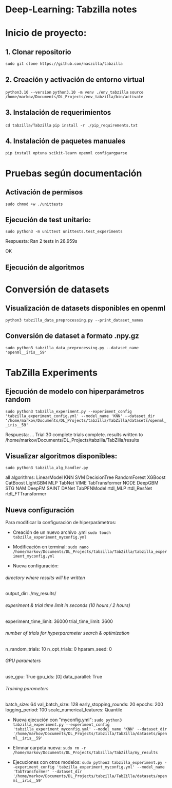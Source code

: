 # Deep-Learning: Tabzilla notes

# Inicio de proyecto: 
## 1. Clonar repositorio
```sudo git clone https://github.com/naszilla/tabzilla```

## 2. Creación y activación de entorno virtual
```python3.10 --version```
```python3.10 -m venv ./env_tabzilla```
```source /home/markov/Documents/DL_Projects/env_tabzilla/bin/activate```

## 3. Instalación de requerimientos
```cd tabzilla/Tabzilla```
```pip install -r ./pip_requirements.txt```

## 4. Instalación de paquetes manuales
```pip install optuna scikit-learn openml configargparse```

# Pruebas según documentación
## Activación de permisos
```sudo chmod +w ./unittests```

## Ejecución de test unitario:
```sudo python3 -m unittest unittests.test_experiments```

Respuesta:
Ran 2 tests in 28.959s

OK

## Ejecución de algoritmos


# Conversión de datasets
## Visualización de datasets disponibles en openml
```python3 tabzilla_data_preprocessing.py --print_dataset_names```

## Conversión de dataset a formato .npy.gz
```sudo python3 tabzilla_data_preprocessing.py --dataset_name 'openml__iris__59'```

# TabZilla Experiments
## Ejecución de modelo con hiperparámetros random
```sudo python3 tabzilla_experiment.py --experiment_config 'tabzilla_experiment_config.yml' --model_name 'KNN' --dataset_dir '/home/markov/Documents/DL_Projects/tabzilla/TabZilla/datasets/openml__iris__59'```

Respuesta:
...
Trial 30 complete
trials complete. results written to /home/markov/Documents/DL_Projects/tabzilla/TabZilla/results

## Visualizar algoritmos disponibles:
```sudo python3 tabzilla_alg_handler.py```

all algorithms:
LinearModel
KNN
SVM
DecisionTree
RandomForest
XGBoost
CatBoost
LightGBM
MLP
TabNet
VIME
TabTransformer
NODE
DeepGBM
STG
NAM
DeepFM
SAINT
DANet
TabPFNModel
rtdl_MLP
rtdl_ResNet
rtdl_FTTransformer

## Nueva configuración
Para modificar la configuración de hiperparámetros:
- Creación de un nuevo archivo .yml
```sudo touch tabzilla_experiment_myconfig.yml```

- Modificación en terminal:
```sudo nano /home/markov/Documents/DL_Projects/tabzilla/TabZilla/tabzilla_experiment_myconfig.yml```

- Nueva configuración:
###### directory where results will be written
output_dir: ./my_results/

###### experiment & trial time limit in seconds (10 hours / 2 hours)
experiment_time_limit: 36000
trial_time_limit: 3600

###### number of trials for hyperparameter search & optimization
n_random_trials: 10
n_opt_trials: 0
hparam_seed: 0

###### GPU parameters
use_gpu: True
gpu_ids: [0]
data_parallel: True

###### Training parameters
batch_size: 64
val_batch_size: 128
early_stopping_rounds: 20
epochs: 200
logging_period: 100
scale_numerical_features: Quantile

- Nueva ejecución con "myconfig.yml":
```sudo python3 tabzilla_experiment.py --experiment_config 'tabzilla_experiment_myconfig.yml' --model_name 'KNN' --dataset_dir '/home/markov/Documents/DL_Projects/tabzilla/TabZilla/datasets/openml__iris__59'```

- Elimnar carpeta nueva:
```sudo rm -r /home/markov/Documents/DL_Projects/tabzilla/TabZilla/my_results```

- Ejecuciones con otros modelos:
```sudo python3 tabzilla_experiment.py --experiment_config 'tabzilla_experiment_myconfig.yml' --model_name 'TabTransformer' --dataset_dir '/home/markov/Documents/DL_Projects/tabzilla/TabZilla/datasets/openml__iris__59'```